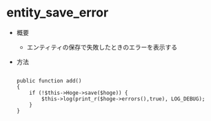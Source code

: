 # entity_save_error

- 概要
  - エンティティの保存で失敗したときのエラーを表示する

- 方法
  ```HogesController.php

  public function add()
  {
      if (!$this->Hoge->save($hoge)) {
          $this->log(print_r($hoge->errors(),true), LOG_DEBUG);
      }
  }